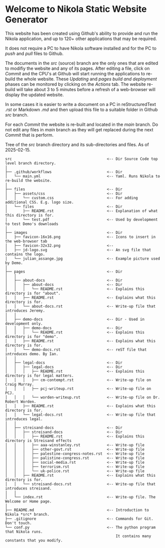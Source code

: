 Welcome to Nikola Static Website Generator
==========================================

This website has been created using Github's ability to provide and run the Nikola application, and up to 120+ other 
applications that may be required.

It does not require a PC to have Nikola software installed and for the PC to *push* and *pull* files to Github.

The documents in the *src* (source) branch are the only ones that are edited to modifiy the website and any of its pages. 
After editing a file, click on *Commit* and the CPU's at Github will start running the applications to re-build the 
whole website. These *Updating* and *pages build and deployment* phases can be monitored by clicking on the *Actions* tab. 
The website re-build will take about 3 to 5 minutes before a refresh of a web-browser will display the updated website.

In some cases it is easier to write a document on a PC in reStructuredText *.rst* or Markdown *.md* and then upload this
file to a suitable folder in Github *src* branch.

For each *Commit* the website is re-built and located in the *main* branch. Do not edit any files in *main* branch as they 
will get replaced during the next *Commit* that is perform.

Tree of the *src* branch directory and its sub-directories and files. As of 2025-02-15.

```
src                                           <-- Dir Source Code top level branch directory.
│ 
├── .github/workflows                         <-- Dir
│   └── main.yml                              <-- Yaml. Runs Nikola to re-build the website.
│
├── files                                     <-- Dir
│   ├── assets/css                            <-- Dir
│   │   └── custom.css                        <-- For adding additional CSS. E.g. logo size.
│   └── files                                 <-- Dir
│       ├── README.rst                        <-- Explanation of what this directory is for.
│       └── test.pdf                          <-- Used by development to test Demo's downloads
│
├── images                                    <-- Dir
│   ├── favicon-16x16.png                     <-- Icons to insert in the web-browser tab
│   ├── favicon-32x32.png                     <-- 
│   ├── jd-logo.svg                           <-- An svg file that contains the logo.
│   └── julian_assange.jpg                    <-- Example picture used by Demo.
│
├── pages                                     <-- Dir
│   │ 
│   ├── about-docs                            <-- Dir
│   │   ├── about-docs                        <-- Dir
│   │   │   └── README.rst                    <-- Explains this directory is for "about".
│   │   ├── README.rst                        <-- Explains what this directory is for.
│   │   └── about-docs.rst                    <-- Write-up file that introduces Jeremy.
│   │ 
│   ├── demo-docs                             <-- Dir - Used in development only.
│   │   ├── demo-docs                         <-- Dir
│   │   │   └── README.rst                    <-- Explains this directory is for "demo".
│   │   ├── README.rst                        <-- Explains what this directory is for.
│   │   └── demo-docs.rst                     <-- reST file that introduces demo. By Ian.
│   │
│   ├── legal-docs                            <-- Dir
│   │   ├── legal-docs                        <-- Dir
│   │   │   ├── README.rst                    <-- Explains this directory is for legal matters.
│   │   │   ├── cm-contempt.rst               <-- Write-up file on Craig Murray.
│   │   │   ├── pcj-writeup.rst               <-- Write-up file on PCJ.
│   │   │   └── worden-writeup.rst            <-- Write-up file on Dr. Robert Worden.
│   │   ├── README.rst                        <-- Explains what this directory is for.
│   │   └── legal-docs.rst                    <-- Write-up file that introduces legal.
│   │                                         
│   ├── streisand-docs                        <-- Dir
│   │   ├── streisand-docs                    <-- Dir
│   │   │   ├── README.rst                    <-- Explains this directory is Streisand effects
│   │   │   ├── aaa-winstanley.rst            <-- Write-up file
│   │   │   ├── other-govt.rst                <-- Write-up file
│   │   │   ├── palestine-congress-notes.rst  <-- Write-up file
│   │   │   ├── palistine-congress.rst        <-- Write-up file
│   │   │   ├── social-media.rst              <-- Write-up file
│   │   │   ├── terrorism.rst                 <-- Write-up file
│   │   │   └── uk-police.rst                 <-- Write-up file
│   │   ├── README.rst                        <-- Explains what this directory is for.
│   │   └── streisand-docs.rst                <-- Write-up file that introduces streisand.
│   │
│   └── index.rst                             <-- Write-up file. The Welcome or Home page.
│
├── README.md                                 <-- Introduction to Nikola *src* branch. 
├── .gitignore                                <-- Commands for Git. Don't touch.
└── conf.py                                   <-- The python program that Nikola runs.
                                                  It contains many constants that you modify.
```


